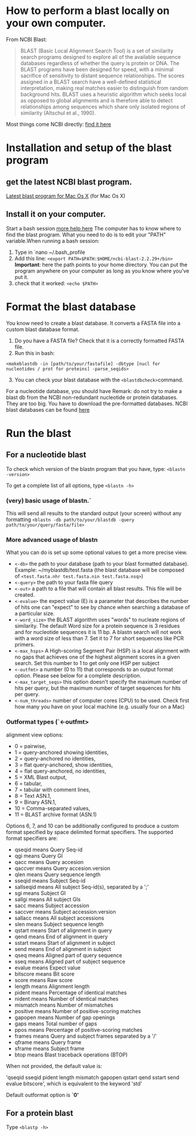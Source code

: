 # How to perform a blast locally on your own computer.
From NCBI Blast:

> BLAST (Basic Local Alignment Search Tool) is a set of similarity search programs designed to explore all of the available sequence databases regardless of whether the query is protein or DNA. The BLAST programs have been designed for speed, with a minimal sacrifice of sensitivity to distant sequence relationships. The scores assigned in a BLAST search have a well-defined statistical interpretation, making real matches easier to distinguish from random background hits. BLAST uses a heuristic algorithm which seeks local as opposed to global alignments and is therefore able to detect relationships among sequences which share only isolated regions of similarity (Altschul et al., 1990). 

Most things come NCBI directly: [find it here](https://www.ncbi.nlm.nih.gov/books/NBK52640/)

# Installation and setup of the blast program
## get the latest NCBI blast program.

[Latest blast program for Mac Os X](ftp://ftp.ncbi.nlm.nih.gov/blast/executables/LATEST/ncbi-blast-2.6.0+.dmg) (for Mac Os X)

## Install it on your computer. 

Start a bash session [more help here](http://blog.teamtreehouse.com/introduction-to-the-mac-os-x-command-line)
The computer has to know where to find the blast program. What you need to do is to edit your "PATH" variable.When running a bash session:

1.  Type in `nano ~/.bash_profile
2.  Add this line: `<export PATH=$PATH:$HOME/ncbi-blast-2.2.29+/bin>` __Important__: here the path points to your home directory.
You can put the program anywhere on your computer as long as you know where you've put it.
3.  check that it worked: `<echo $PATH>`

# Format the blast database
You know need to create a blast database. It converts a FASTA file into a custom blast database format.

1. Do you have a FASTA file? Check that it is a correctly formatted FASTA file.
2. Run this in bash: 

`<makeblastdb -in [path/to/your/fastafile] -dbtype [nucl for nucleotides / prot for proteins] -parse_seqids>`

3. You can check your blast database with the `<blastdbcheck>`command.

For a nucleotide database, you should have 
Remark: do not try to make a blast db from the NCBI non-redundant nucleotide or protein databases. They are too big. You have to download the pre-formatted databases.
NCBI blast databases can be found [here](ftp://ftp.ncbi.nlm.nih.gov/blast/db/)

# Run the blast
## For a nucleotide blast
To check which version of the blastn program that you have, type: `<blastn -version>`

To get a complete list of all options, type `<blastn -h>`

### (very) basic usage of blastn.`
This will send all results to the standard output (your screen) without any formatting
`<blastn -db path/to/your/blastdb -query path/to/your/query/fasta/file>`

### More advanced usage of blastn
What you can do is set up some optional values to get a more precise view.
*  `<-db>` the path to your database (path to your blast formatted database). Example: ~/myblastdb/test.fasta (the blast database will be composed of `<test.fasta.nhr test.fasta.nin test.fasta.nsq>`) 
*  `<-query>` the path to your fasta file query
*  `<-out>` a path to a file that will contain all blast results. This file will be created.
*  `<-evalue>` the expect value (E) is a parameter that describes the number of hits one can "expect" to see by chance when searching a database of a particular size.  
*  `<-word_size>` the BLAST algorithm uses "words" to nucleate regions of similarity. The default Word size for a protein sequence is 3 residues and for nucleotide sequences it is 11 bp. A blastn search will not work with a word size of less than 7. Set it to 7 for short sequences like PCR primers.
*  `<-max_hsps>` A High-scoring Segment Pair (HSP) is a local alignment with no gaps that achieves one of the highest alignment scores in a given search. Set this number to 1 to get only one HSP per subject
*  `<-outfmt>` a number (0 to 11) that corresponds to an output format option. Please see below for a complete description.
*  `<-max_target_seqs>`  this option doesn't specify the maximum number of hits per query, but the maximum number of target sequences for hits per query.
*  `<-num_threads>` number of computer cores (CPU) to be used. Check first how many you have on your local machine (e.g. usually four on a Mac)

### Outformat types (`<-outfmt>
alignment view options:
*  0 = pairwise,
*  1 = query-anchored showing identities,
*  2 = query-anchored no identities,
*  3 = flat query-anchored, show identities,
*  4 = flat query-anchored, no identities,
*  5 = XML Blast output,
*  6 = tabular,
*  7 = tabular with comment lines,
*  8 = Text ASN.1,
*  9 = Binary ASN.1,
*  10 = Comma-separated values,
*  11 = BLAST archive format (ASN.1) 

Options 6, 7, and 10 can be additionally configured to produce a custom format specified by space delimited format specifiers.
The supported format specifiers are:
*  qseqid means Query Seq-id
*  qgi means Query GI
*  qacc means Query accesion
*  qaccver means Query accesion.version
*  qlen means Query sequence length
*  sseqid means Subject Seq-id
*  sallseqid means All subject Seq-id(s), separated by a ';'
*  sgi means Subject GI
*  sallgi means All subject GIs
*  sacc means Subject accession
*  saccver means Subject accession.version
*  sallacc means All subject accessions
*  slen means Subject sequence length
*  qstart means Start of alignment in query
*  qend means End of alignment in query
*  sstart means Start of alignment in subject
*  send means End of alignment in subject
*  qseq means Aligned part of query sequence
*  sseq means Aligned part of subject sequence
*  evalue means Expect value
*  bitscore means Bit score
*  score means Raw score
*  length means Alignment length
*  pident means Percentage of identical matches
*  nident means Number of identical matches
*  mismatch means Number of mismatches
*  positive means Number of positive-scoring matches
*  gapopen means Number of gap openings
*  gaps means Total number of gaps
*  ppos means Percentage of positive-scoring matches
*  frames means Query and subject frames separated by a '/'
*  qframe means Query frame
*  sframe means Subject frame
*  btop means Blast traceback operations (BTOP)

When not provided, the default value is:

'qseqid sseqid pident length mismatch gapopen qstart qend sstart send evalue bitscore', which is equivalent to the keyword 'std'
 
 Default outformat option is __`0'__

## For a protein blast
Type `<blastp -h>`
